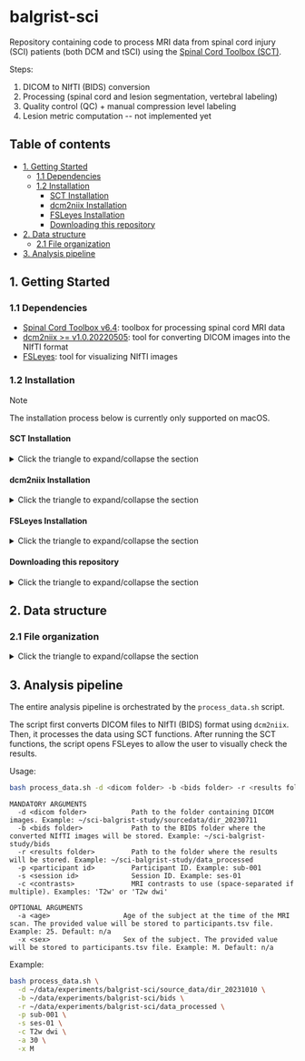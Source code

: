 # balgrist-sci

Repository containing code to process MRI data from spinal cord injury (SCI) patients (both DCM and tSCI) using the [Spinal Cord Toolbox (SCT)](https://github.com/spinalcordtoolbox/spinalcordtoolbox).

Steps:
1. DICOM to NIfTI (BIDS) conversion
2. Processing (spinal cord and lesion segmentation, vertebral labeling)
3. Quality control (QC) + manual compression level labeling
4. Lesion metric computation -- not implemented yet

## Table of contents
- [1. Getting Started](#1-getting-started)
  - [1.1 Dependencies](#11-dependencies)
  - [1.2 Installation](#12-installation)
    - [SCT Installation](#sct-installation)
    - [dcm2niix Installation](#dcm2niix-installation)
    - [FSLeyes Installation](#fsleyes-installation)
    - [Downloading this repository](#downloading-this-repository)
- [2. Data structure](#2-data-structure)
  - [2.1 File organization](#21-file-organization)
- [3. Analysis pipeline](#3-analysis-pipeline)

## 1. Getting Started

### 1.1 Dependencies

* [Spinal Cord Toolbox v6.4](https://github.com/spinalcordtoolbox/spinalcordtoolbox/releases/tag/6.4): toolbox for processing spinal cord MRI data
* [dcm2niix >= v1.0.20220505](https://github.com/rordenlab/dcm2niix?tab=readme-ov-file#install): tool for converting DICOM images into the NIfTI format
* [FSLeyes](https://owncloud.cesnet.cz/index.php/s/z5h02r0cq0B7ESf): tool for visualizing NIfTI images

### 1.2 Installation

> [!NOTE]
> The installation process below is currently only supported on macOS.

#### SCT Installation

<details><summary>Click the triangle to expand/collapse the section</summary>

1. Open a new terminal:

Press <kbd>command</kbd> + <kbd>space</kbd> and type `Terminal` and press <kbd>return/enter</kbd>.

2. Run the following commands in the terminal (you can copy-paste the whole block):

ℹ️ The installation process will take a few minutes.

```bash
# Go to your home directory
cd ~
# Download SCT v6.4
curl -L -o 6.4.zip https://github.com/spinalcordtoolbox/spinalcordtoolbox/archive/refs/tags/6.4.zip
# Unzip the downloaded file --> the unzipped directory will be named spinalcordtoolbox-6.4
unzip 6.4.zip
rm 6.4.zip
# Go to the SCT directory
cd spinalcordtoolbox-6.4
# Install SCT v6.4
./install_sct -iyc
#  '-i'   Install in-place (i.e., in the current directory)
#  '-y'   Install without interruption with 'yes' as default answer
#  '-c'   Disables sct_check_dependencies so we can check it separately
```

3. Check that SCT was installed correctly:

Close the terminal and open a new one (press <kbd>command</kbd> + <kbd>space</kbd> and type `Terminal` and press <kbd>return/enter</kbd>.).

```bash
# Check that SCT was installed correctly
sct_check_dependencies
# Display location of SCT installation
echo $SCT_DIR
```

The expected output is `[OK]` for all dependencies.

</details>

#### dcm2niix Installation

<details><summary>Click the triangle to expand/collapse the section</summary>

1. Open a new terminal (if you closed the previous one):

Press <kbd>command</kbd> + <kbd>space</kbd> and type `Terminal` and press <kbd>return/enter</kbd>.

Then, activate the SCT conda environment:

```bash
# Go to the SCT directory
cd $SCT_DIR
# Activate SCT conda environment
source ./python/etc/profile.d/conda.sh
conda activate venv_sct
```

2. Run the following command in the terminal (you can copy-paste the whole block):

```bash
# Install dcm2niix using pip
pip install dcm2niix
```

3. Check that `dcm2niix` was installed correctly:

```bash
dcm2niix --version
```

The expected output is the version of `dcm2niix`.

</details>

#### FSLeyes Installation

<details><summary>Click the triangle to expand/collapse the section</summary>

1. Open a new terminal (if you closed the previous one):

Press <kbd>command</kbd> + <kbd>space</kbd> and type `Terminal` and press <kbd>return/enter</kbd>.

Then, activate the SCT conda environment:

```bash
# Go to the SCT directory
cd $SCT_DIR
# Activate SCT conda environment
source ./python/etc/profile.d/conda.sh
conda activate venv_sct
```

2. Run the following command in the terminal (you can copy-paste the whole block):

```bash
# Install fsleyes from conda-forge
conda install -c conda-forge fsleyes
```

3. Check that `fsleyes` was installed correctly:

```bash
fsleyes --version
```

The expected output is the version of `fsleyes`.

</details>

#### Downloading this repository

<details><summary>Click the triangle to expand/collapse the section</summary>

1. Open a new terminal (if you closed the previous one):

Press <kbd>command</kbd> + <kbd>space</kbd> and type `Terminal` and press <kbd>return/enter</kbd>.

2. Run the following commands in the terminal (you can copy-paste the whole block):

```bash
# Go to your home directory
cd ~
# Download the repository --> the repository will be downloaded as zip file named balgrist-sci.zip
curl -L -o balgrist-sci.zip https://github.com/sct-pipeline/balgrist-sci/archive/refs/tags/r20240918.zip
# Unzip the downloaded file --> the unzipped directory will be named balgrist-sci-r20240918
unzip balgrist-sci.zip
rm balgrist-sci.zip
# Rename the unzipped directory to balgrist-sci
mv balgrist-sci-r20240918 balgrist-sci
# Make the process_data.sh script executable
cd balgrist-sci
chmod u+x process_data.sh
```

3. Check that the repository was downloaded correctly:

```bash
# Activate SCT conda environment
source ./python/etc/profile.d/conda.sh
conda activate venv_sct
# Call the help of the file_loader.py script
python ~/balgrist-sci/file_loader.py --help
```

The expected output is the help message of the `file_loader.py` script.

</details>

## 2. Data structure

### 2.1 File organization

<details><summary>Click the triangle to expand/collapse the section</summary>

A file organization according to the [BIDS](https://bids-specification.readthedocs.io/en/stable/) is shown below.

Note that only the `sourcedata` directory containing folders with DICOM files for each subject is initially required. 
The rest of the directories and files will be created during the processing; see the next section.

```
├── participants.tsv        --> file with participants information; see example below
├── sourcedata              --> folder containing DICOM files for each subject
│   ├── dir_20230711        --> folder with DICOM files for first subject and first session
│   ├── dir_20230711        --> folder with DICOM files for second subject and first session
│   ├── ... 
│   ├── dir_20240815        --> folder with DICOM files for first subject and second session
│   └── ... 
├── bids                    --> folder with BIDS-compliant data
│    ├── sub-001            --> folder containing NIfTI files for first subject
│    │   ├── ses-01         --> first session
│    │   │  ├── anat        --> folder with anatomical data
│    │   │  │  ├── sub-001_ses-01_T1w.nii.gz
│    │   │  │  ├── sub-001_ses-01_T2w.nii.gz
│    │   │  │  ├── ...
│    │   │  └── dwi         --> folder with diffusion data
│    │   │     ├── sub-001_ses-01_dwi.nii.gz
│    │   │     ├── sub-001_ses-01_dwi.bval
│    │   │     ├── sub-001_ses-01_dwi.bvec
│    │   └── ses-02         --> second session
│    │      ├── ...
│    ├── sub-002            --> folder containing NIfTI files for second subject
│    │   ├── ...
│    ├── ...
│    └── derivatives        --> folder to store visually checked and/or manually corrected data (for example, spinal cord segmentations)
│        └── labels
│            ├── sub-001    --> first subject
│            │   ├── ses-01 --> first session
│            │   │  ├── anat
│            │   │  │  ├── sub-001_ses-01_T2w_label-SC_seg.nii.gz              --> spinal cord (SC) binary segmentation
│            │   │  │  ├── sub-001_ses-01_T2w_label-compression_label.nii.gz   --> binary compression labeling
│            │   │  │  ├── ...
│            │   │  └── dwi
│            │   │     ├── sub-001_ses-01_dwi_label-SC_seg.nii.gz
│            │   │     ├── ...
│            │   └── ses-02 --> second session
│            │      ├── ...
│            ├── sub-002
│            └── ...
└── data_processed          --> folder with processed data  
     ├── sub-001            --> folder with processed data for first subject
     │   ├── ses-01         --> first session
     │   │  ├── anat        --> folder with processed anatomical data
     │   │  │  ├── ...
     ...
```

`participants.tsv` example:

| participant_id | ses_id | source_id | age | sex |
|----------------|--------|-----------|-----|-----|
| sub-001        | ses-01 | dir_20230711 | 42  | M   |
| sub-001        | ses-02 | dir_20240815 | 43  | M   |
| sub-002        | ses-01 | dir_20230713 | 57  | F   |

ℹ️ Notice that we use one row per session. This means that, for example, `sub-001` has two rows in the table because they have two sessions.

</details>

## 3. Analysis pipeline

The entire analysis pipeline is orchestrated by the `process_data.sh` script.

The script first converts DICOM files to NIfTI (BIDS) format using `dcm2niix`. 
Then, it processes the data using SCT functions. After running the SCT functions, the script opens FSLeyes to allow the 
user to visually check the results. 

Usage:

```bash
bash process_data.sh -d <dicom folder> -b <bids folder> -r <results folder> -p <participant id> -s <session id> -c <contrasts> [-age <age> -sex <sex>]
```

```
MANDATORY ARGUMENTS
  -d <dicom folder>           Path to the folder containing DICOM images. Example: ~/sci-balgrist-study/sourcedata/dir_20230711
  -b <bids folder>            Path to the BIDS folder where the converted NIfTI images will be stored. Example: ~/sci-balgrist-study/bids
  -r <results folder>         Path to the folder where the results will be stored. Example: ~/sci-balgrist-study/data_processed
  -p <participant id>         Participant ID. Example: sub-001
  -s <session id>             Session ID. Example: ses-01
  -c <contrasts>              MRI contrasts to use (space-separated if multiple). Examples: 'T2w' or 'T2w dwi'

OPTIONAL ARGUMENTS
  -a <age>                  Age of the subject at the time of the MRI scan. The provided value will be stored to participants.tsv file. Example: 25. Default: n/a
  -x <sex>                  Sex of the subject. The provided value will be stored to participants.tsv file. Example: M. Default: n/a
```

Example:

```bash
bash process_data.sh \
  -d ~/data/experiments/balgrist-sci/source_data/dir_20231010 \
  -b ~/data/experiments/balgrist-sci/bids \
  -r ~/data/experiments/balgrist-sci/data_processed \
  -p sub-001 \
  -s ses-01 \
  -c T2w dwi \
  -a 30 \
  -x M
```
